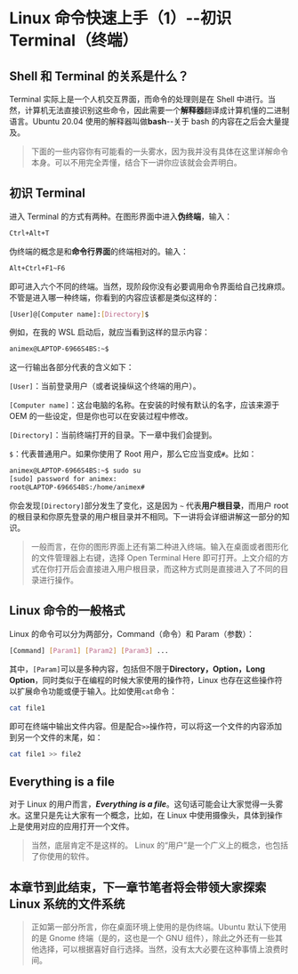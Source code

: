 # Linux 命令快速上手（1）--初识 Terminal（终端）

## Shell 和 Terminal 的关系是什么？

Terminal 实际上是一个人机交互界面，而命令的处理则是在 Shell 中进行。当然，计算机无法直接识别这些命令，因此需要一个**解释器**翻译成计算机懂的二进制语言。Ubuntu 20.04 使用的解释器叫做**bash**--关于 bash 的内容在之后会大量提及。

> 下面的一些内容你有可能看的一头雾水，因为我并没有具体在这里详解命令本身。可以不用完全弄懂，结合下一讲你应该就会会弄明白。

## 初识 Terminal

进入 Terminal 的方式有两种。在图形界面中进入**伪终端**，输入：

```bash
Ctrl+Alt+T
```

伪终端的概念是和**命令行界面**的终端相对的。输入：

```bash
Alt+Ctrl+F1~F6
```

即可进入六个不同的终端。当然，现阶段你没有必要调用命令界面给自己找麻烦。不管是进入哪一种终端，你看到的内容应该都是类似这样的：

```bash
[User]@[Computer name]:[Directory]$
```

例如，在我的 WSL 启动后，就应当看到这样的显示内容：

```bash
animex@LAPTOP-6966S4BS:~$
```

这一行输出各部分代表的含义如下：

`[User]`：当前登录用户（或者说操纵这个终端的用户）。

`[Computer name]`：这台电脑的名称。在安装的时候有默认的名字，应该来源于 OEM 的一些设定，但是你也可以在安装过程中修改。

`[Directory]`：当前终端打开的目录。下一章中我们会提到。

`$`：代表普通用户。如果你使用了 Root 用户，那么它应当变成`#`。比如：

```bash
animex@LAPTOP-6966S4BS:~$ sudo su
[sudo] password for animex:
root@LAPTOP-6966S4BS:/home/animex#
```

你会发现`[Directory]`部分发生了变化，这是因为 `~` 代表**用户根目录**，而用户 root 的根目录和你原先登录的用户根目录并不相同。下一讲将会详细讲解这一部分的知识。

> 一般而言，在你的图形界面上还有第二种进入终端。输入在桌面或者图形化的文件管理器上右键，选择 Open Terminal Here 即可打开。上文介绍的方式在你打开后会直接进入用户根目录，而这种方式则是直接进入了不同的目录进行操作。

## Linux 命令的一般格式

Linux 的命令可以分为两部分，Command（命令）和 Param（参数）：

```bash
[Command] [Param1] [Param2] [Param3] ...
```

其中，`[Param]`可以是多种内容，包括但不限于**Directory，Option，Long Option**，同时类似于在编程的时候大家使用的操作符，Linux 也存在这些操作符以扩展命令功能或便于输入。比如使用`cat`命令：

```bash
cat file1
```

即可在终端中输出文件内容。但是配合`>>`操作符，可以将这一个文件的内容添加到另一个文件的末尾，如：

```bash
cat file1 >> file2
```

## Everything is a file

对于 Linux 的用户而言，**_Everything is a file_**。这句话可能会让大家觉得一头雾水。这里只是先让大家有一个概念，比如，在 Linux 中使用摄像头，具体到操作上是使用对应的应用打开一个文件。

> 当然，底层肯定不是这样的。
> Linux 的“用户”是一个广义上的概念，也包括了你使用的软件。

## **本章节到此结束，下一章节笔者将会带领大家探索 Linux 系统的文件系统**

> 正如第一部分所言，你在桌面环境上使用的是伪终端。Ubuntu 默认下使用的是 Gnome 终端（是的，这也是一个 GNU 组件），除此之外还有一些其他选择，可以根据喜好自行选择。当然，没有太大必要在这种事情上浪费时间。

